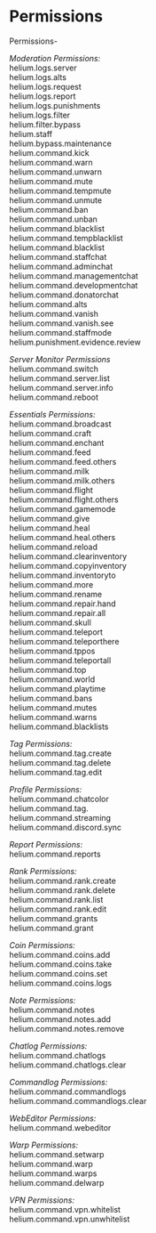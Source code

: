 # Permissions

Permissions-

_Moderation Permissions:_\
helium.logs.server\
helium.logs.alts\
helium.logs.request\
helium.logs.report\
helium.logs.punishments\
helium.logs.filter\
helium.filter.bypass\
helium.staff\
helium.bypass.maintenance\
helium.command.kick\
helium.command.warn\
helium.command.unwarn\
helium.command.mute\
helium.command.tempmute\
helium.command.unmute\
helium.command.ban\
helium.command.unban\
helium.command.blacklist\
helium.command.tempblacklist\
helium.command.blacklist\
helium.command.staffchat\
helium.command.adminchat\
helium.command.managementchat\
helium.command.developmentchat\
helium.command.donatorchat\
helium.command.alts\
helium.command.vanish\
helium.command.vanish.see\
helium.command.staffmode\
helium.punishment.evidence.review

_Server Monitor Permissions_\
helium.command.switch\
helium.command.server.list\
helium.command.server.info\
helium.command.reboot

_Essentials Permissions:_\
helium.command.broadcast\
helium.command.craft\
helium.command.enchant\
helium.command.feed\
helium.command.feed.others\
helium.command.milk\
helium.command.milk.others\
helium.command.flight\
helium.command.flight.others\
helium.command.gamemode\
helium.command.give\
helium.command.heal\
helium.command.heal.others\
helium.command.reload\
helium.command.clearinventory\
helium.command.copyinventory\
helium.command.inventoryto\
helium.command.more\
helium.command.rename\
helium.command.repair.hand\
helium.command.repair.all\
helium.command.skull\
helium.command.teleport\
helium.command.teleporthere\
helium.command.tppos\
helium.command.teleportall\
helium.command.top\
helium.command.world\
helium.command.playtime\
helium.command.bans\
helium.command.mutes\
helium.command.warns\
helium.command.blacklists

_Tag Permissions:_\
helium.command.tag.create\
helium.command.tag.delete\
helium.command.tag.edit

_Profile Permissions:_\
helium.command.chatcolor\
helium.command.tag.\
helium.command.streaming\
helium.command.discord.sync

_Report Permissions:_\
helium.command.reports

_Rank Permissions:_\
helium.command.rank.create\
helium.command.rank.delete\
helium.command.rank.list\
helium.command.rank.edit\
helium.command.grants\
helium.command.grant

_Coin Permissions:_\
helium.command.coins.add\
helium.command.coins.take\
helium.command.coins.set\
helium.command.coins.logs

_Note Permissions:_\
helium.command.notes\
helium.command.notes.add\
helium.command.notes.remove

_Chatlog Permissions:_\
helium.command.chatlogs\
helium.command.chatlogs.clear

_Commandlog Permissions:_\
helium.command.commandlogs\
helium.command.commandlogs.clear

_WebEditor Permissions:_\
helium.command.webeditor

_Warp Permissions:_\
helium.command.setwarp\
helium.command.warp\
helium.command.warps\
helium.command.delwarp

_VPN Permissions:_\
helium.command.vpn.whitelist\
helium.command.vpn.unwhitelist
